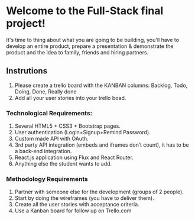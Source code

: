 # Welcome to the Full-Stack final project!

It's time to thing about what you are going to be building, you'll have to develop an entire product, prepare a presentation & demonstrate the product and the idea to family, friends and hiring partners.

## Instrutions

1. Please create a trello board with the KANBAN columns: Backlog, Todo, Doing, Done, Really done
2. Add all your user stories into your trello boad.

### Technological Requirements:

1. Several HTML5 + CSS3 + Bootstrap pages.
2. User authentication (Login+Signup+Remind Password).
3. Custom made API with OAuth.
4. 3rd party API integration (embeds and iframes don’t count), it has to be a back-end integration.
5. React.js application using Flux and React Router.
6. Anything else the student wants to add.

### Methodology Requirements

1. Partner with someone else for the development (groups of 2 people).
2. Start by doing the wireframes (you have to deliver them).
3. Create all the user stories with acceptance criteria.
4. Use a Kanban board for follow up on Trello.com


